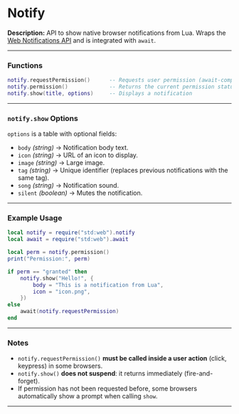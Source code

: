 # Notify

**Description:**
API to show native browser notifications from Lua. Wraps the [Web Notifications API](https://developer.mozilla.org/en-US/docs/Web/API/notification) and is integrated with `await`.

---

### Functions

```lua
notify.requestPermission()      -- Requests user permission (await-compatible, returns "granted"/"denied")
notify.permission()             -- Returns the current permission status
notify.show(title, options)     -- Displays a notification
```

---

### `notify.show` Options

`options` is a table with optional fields:

- `body` _(string)_ → Notification body text.
- `icon` _(string)_ → URL of an icon to display.
- `image` _(string)_ → Large image.
- `tag` _(string)_ → Unique identifier (replaces previous notifications with the same tag).
- `song` _(string)_ → Notification sound.
- `silent` _(boolean)_ → Mutes the notification.

---

### Example Usage

```lua
local notify = require("std:web").notify
local await = require("std:web").await

local perm = notify.permission()
print("Permission:", perm)

if perm == "granted" then
    notify.show("Hello!", {
        body = "This is a notification from Lua",
        icon = "icon.png",
    })
else
    await(notify.requestPermission)
end
```

---

### Notes

- `notify.requestPermission()` **must be called inside a user action** (click, keypress) in some browsers.
- `notify.show()` **does not suspend**: it returns immediately (fire-and-forget).
- If permission has not been requested before, some browsers automatically show a prompt when calling `show`.

---
